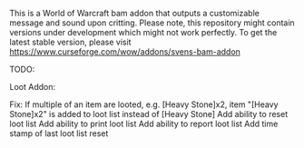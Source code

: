 This is a World of Warcraft bam addon that outputs a customizable message and sound upon critting.
Please note, this repository might contain versions under development which might not work perfectly.
To get the latest stable version, please visit https://www.curseforge.com/wow/addons/svens-bam-addon

TODO:

Loot Addon:

Fix: If multiple of an item are looted, e.g. [Heavy Stone]x2, item "[Heavy Stone]x2" is added to loot list instead of [Heavy Stone]
Add ability to reset loot list
Add ability to print loot list
Add ability to report loot list
Add time stamp of last loot list reset
